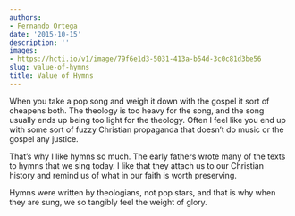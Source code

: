```yaml
---
authors:
- Fernando Ortega
date: '2015-10-15'
description: ''
images:
- https://hcti.io/v1/image/79f6e1d3-5031-413a-b54d-3c0c81d3be56
slug: value-of-hymns
title: Value of Hymns
---
```


When you take a pop song and weigh it down with the gospel it sort of cheapens both. The theology is too heavy for the song, and the song usually ends up being too light for the theology. Often I feel like you end up with some sort of fuzzy Christian propaganda that doesn’t do music or the gospel any justice.

That’s why I like hymns so much. The early fathers wrote many of the texts to hymns that we sing today. I like that they attach us to our Christian history and remind us of what in our faith is worth preserving.

Hymns were written by theologians, not pop stars, and that is why when they are sung, we so tangibly feel the weight of glory.